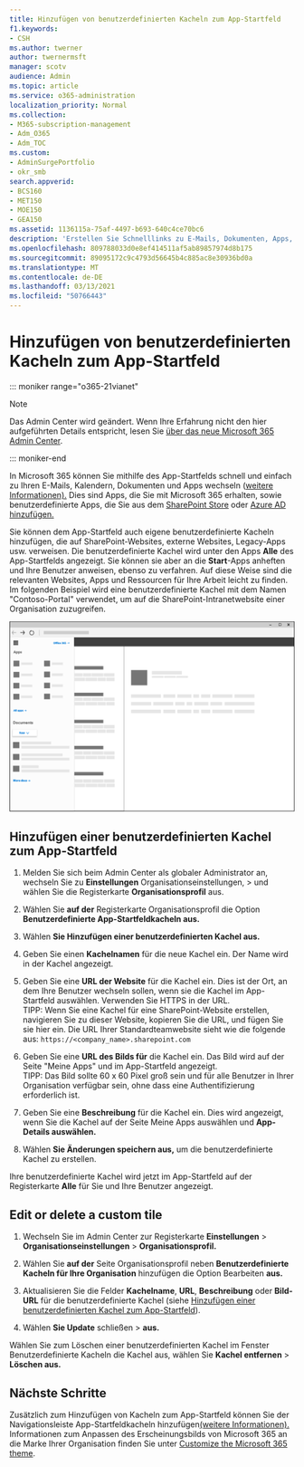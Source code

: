 ```yaml
---
title: Hinzufügen von benutzerdefinierten Kacheln zum App-Startfeld
f1.keywords:
- CSH
ms.author: twerner
author: twernermsft
manager: scotv
audience: Admin
ms.topic: article
ms.service: o365-administration
localization_priority: Normal
ms.collection:
- M365-subscription-management
- Adm_O365
- Adm_TOC
ms.custom:
- AdminSurgePortfolio
- okr_smb
search.appverid:
- BCS160
- MET150
- MOE150
- GEA150
ms.assetid: 1136115a-75af-4497-b693-640c4ce70bc6
description: 'Erstellen Sie Schnelllinks zu E-Mails, Dokumenten, Apps, SharePoint-Websites, externen Websites und anderen Ressourcen, indem Sie dem App-Startfeld benutzerdefinierte Kacheln hinzufügen. '
ms.openlocfilehash: 809788033d0e8ef414511af5ab89857974d8b175
ms.sourcegitcommit: 89095172c9c4793d56645b4c885ac8e30936bd0a
ms.translationtype: MT
ms.contentlocale: de-DE
ms.lasthandoff: 03/13/2021
ms.locfileid: "50766443"
---
```

# <a name="add-custom-tiles-to-the-app-launcher"></a>Hinzufügen von benutzerdefinierten Kacheln zum App-Startfeld

::: moniker range="o365-21vianet"

> [!NOTE]
> Das Admin Center wird geändert. Wenn Ihre Erfahrung nicht den hier aufgeführten Details entspricht, lesen Sie [über das neue Microsoft 365 Admin Center](https://docs.microsoft.com/microsoft-365/admin/microsoft-365-admin-center-preview?view=o365-21vianet&preserve-view=true).

::: moniker-end

In Microsoft 365 können Sie mithilfe des App-Startfelds schnell und einfach zu Ihren E-Mails, Kalendern, Dokumenten und Apps wechseln ([weitere Informationen).](https://support.microsoft.com/office/79f12104-6fed-442f-96a0-eb089a3f476a) Dies sind Apps, die Sie mit Microsoft 365 erhalten, sowie benutzerdefinierte Apps, die Sie aus dem [SharePoint Store](https://support.microsoft.com/office/dd98e50e-d3db-4ecb-9bb7-82b189822d43) oder [Azure AD hinzufügen.](https://msdn.microsoft.com/office/office365/howto/connect-your-app-to-o365-app-launcher)
  
Sie können dem App-Startfeld auch eigene benutzerdefinierte Kacheln hinzufügen, die auf SharePoint-Websites, externe Websites, Legacy-Apps usw. verweisen. Die benutzerdefinierte Kachel wird unter den Apps **Alle** des App-Startfelds angezeigt. Sie können sie aber an die **Start**-Apps anheften und Ihre Benutzer anweisen, ebenso zu verfahren. Auf diese Weise sind die relevanten Websites, Apps und Ressourcen für Ihre Arbeit leicht zu finden. Im folgenden Beispiel wird eine benutzerdefinierte Kachel mit dem Namen "Contoso-Portal" verwendet, um auf die SharePoint-Intranetwebsite einer Organisation zuzugreifen. 
  
![App-Startfeld](../../media/7acc06cc-ac7a-4c6e-8ea7-81570a5bdbab.png)
  
## <a name="add-a-custom-tile-to-the-app-launcher"></a>Hinzufügen einer benutzerdefinierten Kachel zum App-Startfeld

1. Melden Sie sich beim Admin Center als globaler Administrator an, wechseln Sie zu **Einstellungen** Organisationseinstellungen,  >  und wählen Sie die Registerkarte **Organisationsprofil** aus.
    
2. Wählen Sie **auf der** Registerkarte Organisationsprofil die Option **Benutzerdefinierte App-Startfeldkacheln aus.**
  
3. Wählen **Sie Hinzufügen einer benutzerdefinierten Kachel aus.** 
  
4. Geben Sie einen **Kachelnamen** für die neue Kachel ein. Der Name wird in der Kachel angezeigt. 
    
5. Geben Sie eine **URL der Website** für die Kachel ein. Dies ist der Ort, an dem Ihre Benutzer wechseln sollen, wenn sie die Kachel im App-Startfeld auswählen. Verwenden Sie HTTPS in der URL.<br/>TIPP: Wenn Sie eine Kachel für eine SharePoint-Website erstellen, navigieren Sie zu dieser Website, kopieren Sie die URL, und fügen Sie sie hier ein. Die URL Ihrer Standardteamwebsite sieht wie die folgende aus: `https://<company_name>.sharepoint.com` 
  
6. Geben Sie eine **URL des Bilds für** die Kachel ein. Das Bild wird auf der Seite "Meine Apps" und im App-Startfeld angezeigt.<br/>TIPP: Das Bild sollte 60 x 60 Pixel groß sein und für alle Benutzer in Ihrer Organisation verfügbar sein, ohne dass eine Authentifizierung erforderlich ist.

7. Geben Sie eine **Beschreibung** für die Kachel ein. Dies wird angezeigt, wenn Sie die Kachel auf der Seite Meine Apps auswählen und **App-Details auswählen.** 
  
8. Wählen **Sie Änderungen speichern aus,** um die benutzerdefinierte Kachel zu erstellen. 
    
Ihre benutzerdefinierte Kachel wird jetzt im App-Startfeld auf der Registerkarte **Alle** für Sie und Ihre Benutzer angezeigt. 
  
## <a name="edit-or-delete-a-custom-tile"></a>Edit or delete a custom tile

1. Wechseln Sie im Admin Center zur Registerkarte **Einstellungen**  >  **Organisationseinstellungen**  >  **Organisationsprofil.** </a>
    
2. Wählen Sie **auf der** Seite Organisationsprofil neben **Benutzerdefinierte Kacheln für Ihre Organisation** hinzufügen die Option Bearbeiten **aus.**

3. Aktualisieren Sie die Felder **Kachelname**, **URL**, **Beschreibung** oder **Bild-URL** für die benutzerdefinierte Kachel (siehe [Hinzufügen einer benutzerdefinierten Kachel zum App-Startfeld](#add-a-custom-tile-to-the-app-launcher)).
    
4. Wählen **Sie Update** schließen \> **aus.** 
    
Wählen Sie zum Löschen  einer benutzerdefinierten Kachel im Fenster Benutzerdefinierte Kacheln die Kachel aus, wählen Sie **Kachel entfernen**  >  **Löschen aus.** 
  
## <a name="whats-next"></a>Nächste Schritte

Zusätzlich zum Hinzufügen von Kacheln zum App-Startfeld können Sie der Navigationsleiste App-Startfeldkacheln hinzufügen[(weitere Informationen).](https://support.microsoft.com/office/eb34a21b-52fa-4fbf-a8d5-146132242985) Informationen zum Anpassen des Erscheinungsbilds von Microsoft 365 an die Marke Ihrer Organisation finden Sie unter [Customize the Microsoft 365 theme](../setup/customize-your-organization-theme.md).
  
